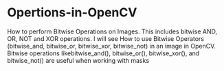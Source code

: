 # Opertions-in-OpenCV
How to perform Bitwise Operations on Images. This includes bitwise AND, OR, NOT and XOR operations. I will see How to use Bitwise Operators (bitwise_and, bitwise_or, bitwise_xor, bitwise_not) in an image in OpenCV. Bitwise operations likebitwise_and(), bitwise_or(), bitwise_xor(), and bitwise_not() are   useful when working with masks
